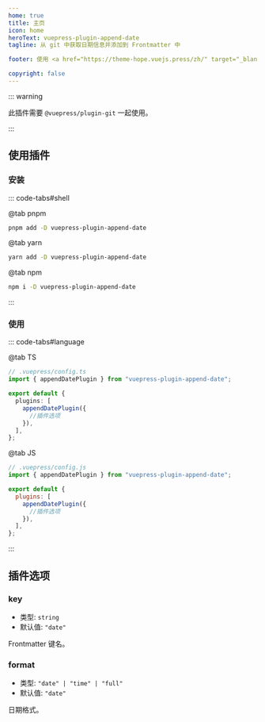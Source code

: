 ```yaml
---
home: true
title: 主页
icon: home
heroText: vuepress-plugin-append-date
tagline: 从 git 中获取日期信息并添加到 Frontmatter 中

footer: 使用 <a href="https://theme-hope.vuejs.press/zh/" target="_blank">VuePress Theme Hope</a> 主题 | MIT 协议, 版权所有 © 2019-present Mr.Hope

copyright: false
---
```


::: warning

此插件需要 `@vuepress/plugin-git` 一起使用。

:::

## 使用插件

### 安装

::: code-tabs#shell

@tab pnpm

```bash
pnpm add -D vuepress-plugin-append-date
```

@tab yarn

```bash
yarn add -D vuepress-plugin-append-date
```

@tab npm

```bash
npm i -D vuepress-plugin-append-date
```

:::

### 使用

::: code-tabs#language

@tab TS

```ts
// .vuepress/config.ts
import { appendDatePlugin } from "vuepress-plugin-append-date";

export default {
  plugins: [
    appendDatePlugin({
      //插件选项
    }),
  ],
};
```

@tab JS

```js
// .vuepress/config.js
import { appendDatePlugin } from "vuepress-plugin-append-date";

export default {
  plugins: [
    appendDatePlugin({
      //插件选项
    }),
  ],
};
```

:::

## 插件选项

### key

- 类型: `string`
- 默认值: `"date"`

Frontmatter 键名。

### format

- 类型: `"date" | "time" | "full"`
- 默认值: `"date"`

日期格式。
